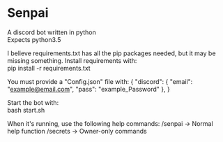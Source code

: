 # Senpai
  
A discord bot written in python  
Expects python3.5  

I believe requirements.txt has all the pip packages needed, but it may be missing something. Install requirements with:  
    pip install -r requirements.txt  

You must provide a "Config.json" file with:
    {
        "discord": {
            "email": "example@email.com",
            "pass": "example_Password"
        },
    }
	
Start the bot with:  
    bash start.sh  
	
When it's running, use the following help commands:
    /senpai         -> Normal help function
    /secrets        -> Owner-only commands
